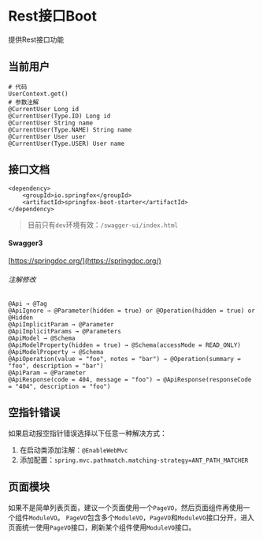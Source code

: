 # Rest接口Boot

提供Rest接口功能

## 当前用户

```
# 代码
UserContext.get()
# 参数注解
@CurrentUser Long id
@CurrentUser(Type.ID) Long id
@CurrentUser String name
@CurrentUser(Type.NAME) String name
@CurrentUser User user
@CurrentUser(Type.USER) User name
```

## 接口文档

```
<dependency>
	<groupId>io.springfox</groupId>
	<artifactId>springfox-boot-starter</artifactId>
</dependency>
```

> 目前只有`dev`环境有效：`/swagger-ui/index.html`

#### Swagger3

[https://springdoc.org/](https://springdoc.org/)

###### 注解修改

```
@Api → @Tag
@ApiIgnore → @Parameter(hidden = true) or @Operation(hidden = true) or @Hidden
@ApiImplicitParam → @Parameter
@ApiImplicitParams → @Parameters
@ApiModel → @Schema
@ApiModelProperty(hidden = true) → @Schema(accessMode = READ_ONLY)
@ApiModelProperty → @Schema
@ApiOperation(value = "foo", notes = "bar") → @Operation(summary = "foo", description = "bar")
@ApiParam → @Parameter
@ApiResponse(code = 404, message = "foo") → @ApiResponse(responseCode = "404", description = "foo")
```

## 空指针错误

如果启动报空指针错误选择以下任意一种解决方式：

1. 在启动类添加注解：`@EnableWebMvc`
2. 添加配置：`spring.mvc.pathmatch.matching-strategy=ANT_PATH_MATCHER`

## 页面模块

如果不是简单列表页面，建议一个页面使用一个`PageVO`，然后页面组件再使用一个组件`ModuleVO`。
`PageVO`包含多个`ModuleVO`，`PageVO`和`ModuleVO`接口分开，进入页面统一使用`PageVO`接口，刷新某个组件使用`ModuleVO`接口。
